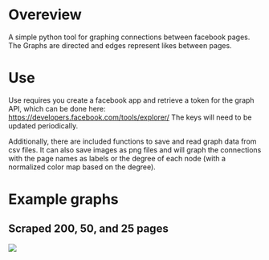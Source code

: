 # Overeview
A simple python tool for graphing connections between facebook pages.
The Graphs are directed and edges represent likes between pages.
# Use
Use requires you create a facebook app and retrieve a token for the graph API, which can be done here:
https://developers.facebook.com/tools/explorer/
The keys will need to be updated periodically.

Additionally, there are included functions to save and read graph data from csv files.
It can also save images as png files and will graph the connections with the page names as labels or
the degree of each node (with a normalized color map based on the degree).

# Example graphs
## Scraped 200, 50, and 25 pages
![](/examples/examples.gif)
